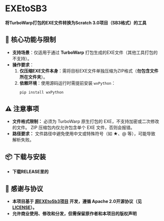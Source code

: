 # EXEtoSB3
**将TurboWarp打包的EXE文件转换为Scratch 3.0项目（SB3格式）的工具**  


## 📌 核心功能与限制  
- **支持场景**：仅适用于通过 **TurboWarp** 打包生成的EXE文件（其他工具打包的不支持）。  
- **操作要求**：  
  1. **仅压缩EXE文件本身**：需将目标EXE文件单独压缩为ZIP格式（**勿包含文件所在文件夹**）。  
  2. **依赖环境**：使用源码运行时需提前安装 `wxPython`：  
     ```bash  
     pip install wxPython
     
## ⚠️ 注意事项
- **文件格式限制：**
  必须为 TurboWarp 原生打包的 EXE，不支持加密或二次修改的文件。
  ZIP 压缩包内仅允许包含单个 EXE 文件，否则会报错。
- **路径要求：**
  文件路径中避免使用中文或特殊符号（如 ★、@ 等），可能导致解析失败。

## 📦 下载与安装
- **下载RELEASE里的**

## 🤝 感谢与协议  
- **本项目基于 [原EXEtoSb3项目](https://github.com/ZYF728/EXEtoSb3) 开发，遵循 **Apache 2.0开源协议**（见 [LICENSE](LICENSE)）。**
- **允许商业使用、修改和分发，但需保留原作者和本项目的版权声明**
